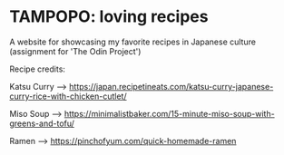 # TAMPOPO: loving recipes
A website for showcasing my favorite recipes in Japanese culture (assignment for 'The Odin Project')

Recipe credits:

Katsu Curry --> https://japan.recipetineats.com/katsu-curry-japanese-curry-rice-with-chicken-cutlet/

Miso Soup --> https://minimalistbaker.com/15-minute-miso-soup-with-greens-and-tofu/

Ramen --> https://pinchofyum.com/quick-homemade-ramen
